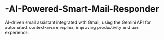 # -AI-Powered-Smart-Mail-Responder
 AI-driven email assistant integrated with Gmail, using the Gemini API  for automated, context-aware replies, improving productivity and user experience.
